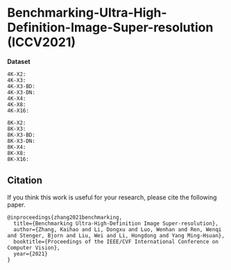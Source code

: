 # Benchmarking-Ultra-High-Definition-Image-Super-resolution (ICCV2021)


__Dataset__


```
4K-X2: 
4K-X3:
4K-X3-BD:
4K-X3-DN:
4K-X4:
4K-X8:
4K-X16:

8K-X2: 
8K-X3:
8K-X3-BD:
8K-X3-DN:
8K-X4:
8K-X8:
8K-X16:
```



## Citation
If you think this work is useful for your research, please cite the following paper.

```
@inproceedings{zhang2021benchmarking,
  title={Benchmarking Ultra-High-Definition Image Super-resolution},
  author={Zhang, Kaihao and Li, Dongxu and Luo, Wenhan and Ren, Wenqi and Stenger, Bjorn and Liu, Wei and Li, Hongdong and Yang Ming-Hsuan},
  booktitle={Proceedings of the IEEE/CVF International Conference on Computer Vision},
  year={2021}
}
```


















